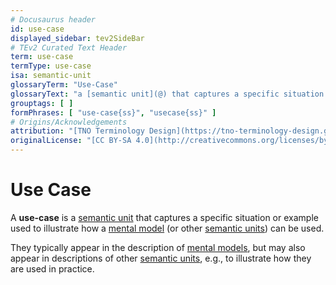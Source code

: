 ```yaml
---
# Docusaurus header
id: use-case
displayed_sidebar: tev2SideBar
# TEv2 Curated Text Header
term: use-case
termType: use-case
isa: semantic-unit
glossaryTerm: "Use-Case"
glossaryText: "a [semantic unit](@) that captures a specific situation or example used to illustrate how a [mental model](@) (or other [semantic units](@)) can be used."
grouptags: [ ]
formPhrases: [ "use-case{ss}", "usecase{ss}" ]
# Origins/Acknowledgements
attribution: "[TNO Terminology Design](https://tno-terminology-design.github.io/tev2-specifications/docs)"
originalLicense: "[CC BY-SA 4.0](http://creativecommons.org/licenses/by-sa/4.0/?ref=chooser-v1)"
---
```


# Use Case

A **use-case** is a [semantic unit](@) that captures a specific situation or example used to illustrate how a [mental model](@) (or other [semantic units](@)) can be used.

They typically appear in the description of [mental models](@), but may also appear in descriptions of other [semantic units](@), e.g., to illustrate how they are used in practice.

